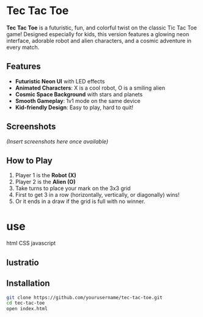 # Tec Tac Toe

**Tec Tac Toe** is a futuristic, fun, and colorful twist on the classic Tic Tac Toe game! Designed especially for kids, this version features a glowing neon interface, adorable robot and alien characters, and a cosmic adventure in every match.

## Features

- **Futuristic Neon UI** with LED effects  
- **Animated Characters**: X is a cool robot, O is a smiling alien  
- **Cosmic Space Background** with stars and planets  
- **Smooth Gameplay**: 1v1 mode on the same device  
- **Kid-friendly Design**: Easy to play, hard to quit!

## Screenshots

*(Insert screenshots here once available)*

## How to Play

1. Player 1 is the **Robot (X)**  
2. Player 2 is the **Alien (O)**  
3. Take turns to place your mark on the 3x3 grid  
4. First to get 3 in a row (horizontally, vertically, or diagonally) wins!  
5. Or it ends in a draw if the grid is full with no winner.
# use 
html CSS javascript
## lustratio

## Installation

```bash
git clone https://github.com/yourusername/tec-tac-toe.git
cd tec-tac-toe
open index.html
